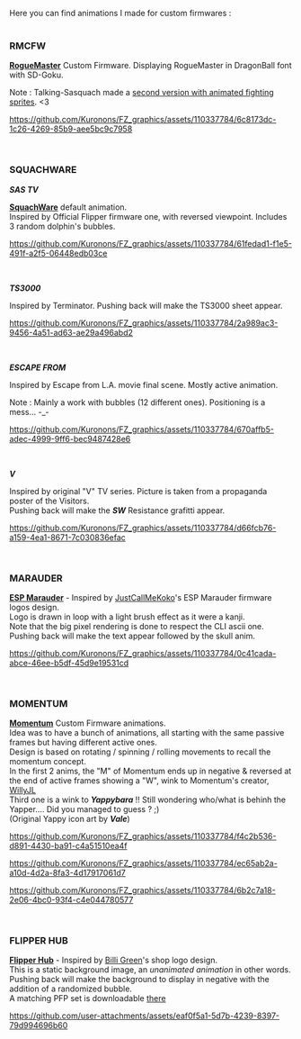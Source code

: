 Here you can find animations I made for custom firmwares :
<BR><BR>
   
### RMCFW

   [<b>RogueMaster</b>](https://github.com/RogueMaster/flipperzero-firmware-wPlugins) Custom Firmware. Displaying RogueMaster in DragonBall font with SD-Goku.
      
   Note : Talking-Sasquach made a [second version with animated fighting sprites](https://user-images.githubusercontent.com/16942638/195171690-2352126b-791d-4c2b-931c-3592a17b085b.gif). <3
      
https://github.com/Kuronons/FZ_graphics/assets/110337784/6c8173dc-1c26-4269-85b9-aee5bc9c7958

<BR>

### SQUACHWARE
___SAS TV___
 
   [<b>SquachWare</b>](https://github.com/skizzophrenic/SquachWare-CFW) default animation.<BR>
   Inspired by Official Flipper firmware one, with reversed viewpoint. Includes 3 random dolphin's bubbles.
      
https://github.com/Kuronons/FZ_graphics/assets/110337784/61fedad1-f1e5-491f-a2f5-06448edb03ce

<BR>
      
___TS3000___
   
   Inspired by Terminator. Pushing back will make the TS3000 sheet appear.
      
https://github.com/Kuronons/FZ_graphics/assets/110337784/2a989ac3-9456-4a51-ad63-ae29a496abd2

<BR>

___ESCAPE FROM___
      
   Inspired by Escape from L.A. movie final scene. Mostly active animation.
      
   Note : Mainly a work with bubbles (12 different ones). Positioning is a mess... -_-
 
https://github.com/Kuronons/FZ_graphics/assets/110337784/670affb5-adec-4999-9ff6-bec9487428e6

<BR>
   
___V___
      
   Inspired by original "V" TV series. Picture is taken from a propaganda poster of the Visitors.<BR>
   Pushing back will make the ***SW*** Resistance grafitti appear.

https://github.com/Kuronons/FZ_graphics/assets/110337784/d66fcb76-a159-4ea1-8671-7c030836efac


<BR>
   
### MARAUDER
      
   [<b>ESP Marauder</b>](https://github.com/justcallmekoko/ESP32Marauder) - Inspired by [JustCallMeKoko](https://discord.gg/MVs5Gt4A)'s ESP Marauder firmware logos design.<BR>
   Logo is drawn in loop with a light brush effect as it were a kanji.<BR>
   Note that the big pixel rendering is done to respect the CLI ascii one.<BR>
   Pushing back will make the text appear followed by the skull anim.

https://github.com/Kuronons/FZ_graphics/assets/110337784/0c41cada-abce-46ee-b5df-45d9e19531cd

<BR>
   
### MOMENTUM
      
   [<b>Momentum</b>](https://github.com/Next-Flip/Momentum-Firmware) Custom Firmware animations.<BR>
   Idea was to have a bunch of animations, all starting with the same passive frames but having different active ones.<BR>
   Design is based on rotating / spinning / rolling movements to recall the momentum concept.<BR>
   In the first 2 anims, the "M" of Momentum ends up in negative & reversed at the end of active frames showing a "W", wink to Momentum's creator, [WillyJL](https://github.com/Willy-JL)<BR>
   Third one is a wink to ***Yappybara*** !! Still wondering who/what is behinh the Yapper.... Did you managed to guess ? ;)<BR>
   (Original Yappy icon art by ***Vale***)

https://github.com/Kuronons/FZ_graphics/assets/110337784/f4c2b536-d891-4430-ba91-c4a51510ea4f

https://github.com/Kuronons/FZ_graphics/assets/110337784/ec65ab2a-a10d-4d2a-8fa3-4d17917061d7

https://github.com/Kuronons/FZ_graphics/assets/110337784/6b2c7a18-2e06-4bc0-93f4-c4e044780577

<BR>
   
### FLIPPER HUB
      
   [<b>Flipper Hub</b>](https://www.flipper-hub.de/) - Inspired by [Billi Green](https://discord.gg/dBv6eWXa)'s shop logo design.<BR>
   This is a static background image, an *unanimated animation* in other words.<BR>
   Pushing back will make the background to display in negative with the addition of a randomized bubble.<BR>
   A matching PFP set is downloadable [there](https://github.com/Kuronons/FZ_graphics/tree/main/Passport%20profile%20pictures#flipper-hub)

https://github.com/user-attachments/assets/eaf0f5a1-5d7b-4239-8397-79d994696b60

<BR>
